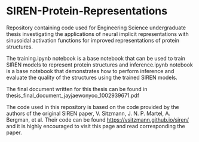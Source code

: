 # SIREN-Protein-Representations
Repository containing code used for Engineering Science undergraduate thesis investigating the applications of neural implicit representations with sinusoidal activation functions for improved representations of protein structures.

The training.ipynb notebook is a base notebook that can be used to train SIREN models to represent protein structures and inference.ipynb notebook is a base notebook that demonstrates how to perform inference and evaluate the quality of the structures using the trained SIREN models. 

The final document written for this thesis can be found in thesis_final_document_jayjaewonyoo_1002939671.pdf

The code used in this repository is based on the code provided by the authors of the original SIREN paper, V. Sitzmann, J. N. P. Martel, A. Bergman, et al. Their code can be found https://vsitzmann.github.io/siren/ and it is highly encouraged to visit this page and read corresponding the paper. 
